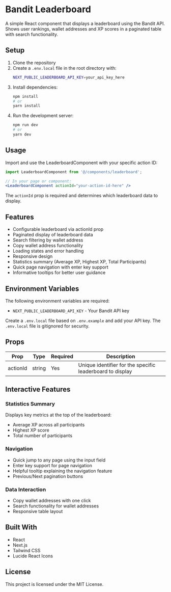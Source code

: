 # Bandit Leaderboard

A simple React component that displays a leaderboard using the Bandit API. Shows user rankings, wallet addresses and XP scores in a paginated table with search functionality.

## Setup

1. Clone the repository
2. Create a `.env.local` file in the root directory with:
    ```bash
    NEXT_PUBLIC_LEADERBOARD_API_KEY=your_api_key_here
    ```
3. Install dependencies:
    ```bash
    npm install
    # or
    yarn install
    ```
4. Run the development server:
    ```bash
    npm run dev
    # or
    yarn dev
    ```

## Usage

Import and use the LeaderboardComponent with your specific action ID:

```jsx
import LeaderboardComponent from '@/components/leaderboard';

// In your page or component:
<LeaderboardComponent actionId="your-action-id-here" />
```

The `actionId` prop is required and determines which leaderboard data to display.

## Features

- Configurable leaderboard via actionId prop
- Paginated display of leaderboard data
- Search filtering by wallet address  
- Copy wallet address functionality
- Loading states and error handling
- Responsive design
- Statistics summary (Average XP, Highest XP, Total Participants)
- Quick page navigation with enter key support
- Informative tooltips for better user guidance

## Environment Variables

The following environment variables are required:

- `NEXT_PUBLIC_LEADERBOARD_API_KEY` - Your Bandit API key

Create a `.env.local` file based on `.env.example` and add your API key. The `.env.local` file is gitignored for security.

## Props

| Prop | Type | Required | Description |
|------|------|----------|-------------|
| actionId | string | Yes | Unique identifier for the specific leaderboard to display |

## Interactive Features

### Statistics Summary
Displays key metrics at the top of the leaderboard:
- Average XP across all participants
- Highest XP score
- Total number of participants

### Navigation
- Quick jump to any page using the input field
- Enter key support for page navigation
- Helpful tooltip explaining the navigation feature
- Previous/Next pagination buttons

### Data Interaction
- Copy wallet addresses with one click
- Search functionality for wallet addresses
- Responsive table layout

## Built With

- React
- Next.js
- Tailwind CSS
- Lucide React Icons

## License

This project is licensed under the MIT License.
